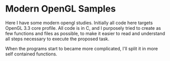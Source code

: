 # Modern OpenGL Samples

Here I have some modern opengl studies. Initially all code here targets OpenGL 3.3 core profile. All code is in C, and I purposely tried to create  as few functions and files as possible, to make it easier to read and understand all steps necessary to execute the proposed task.

When the programs start to became more complicated, I'll split it in more self contained functions. 




